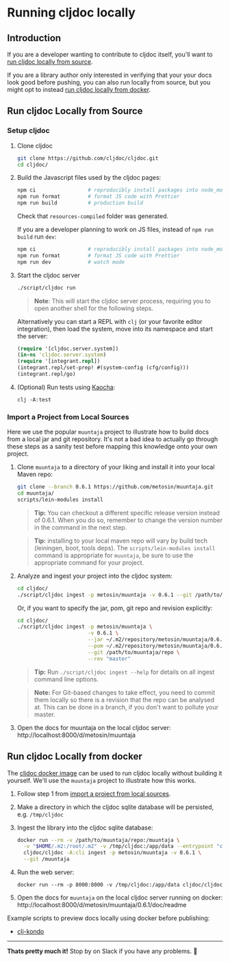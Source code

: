 # Running cljdoc locally

## Introduction
If you are a developer wanting to contribute to cljdoc itself, you'll want to
[run cljdoc locally from source](#run-cljdoc-locally-from-source).

If you are a library author only interested in verifying that your your docs
look good before pushing, you can also run locally from source, but you might opt
to instead [run cljdoc locally from docker](#run-cljdoc-locally-from-docker).

## Run cljdoc Locally from Source

### Setup cljdoc

1. Clone cljdoc

   ```sh
   git clone https://github.com/cljdoc/cljdoc.git
   cd cljdoc/
   ```

1. Build the Javascript files used by the cljdoc pages:

    ```sh
    npm ci                 # reproducibly install packages into node_modules
    npm run format         # format JS code with Prettier
    npm run build          # production build
    ```

    Check that `resources-compiled` folder was generated.

    If you are a developer planning to work on JS files, instead of `npm run build` run `dev`:

    ```sh
    npm ci                 # reproducibly install packages into node_modules
    npm run format         # format JS code with Prettier
    npm run dev            # watch mode
    ```

1. Start the cljdoc server

    ```sh
    ./script/cljdoc run
    ```

    > **Note**: This will start the cljdoc server process, requiring you to open another shell for the following steps.

    Alternatively you can start a REPL with `clj` (or your favorite editor integration),
    then load the system, move into its namespace and start the server:

    ```clj
    (require '[cljdoc.server.system])
    (in-ns 'cljdoc.server.system)
    (require '[integrant.repl])
    (integrant.repl/set-prep! #(system-config (cfg/config)))
    (integrant.repl/go)
    ```

1. (Optional) Run tests using [Kaocha](https://github.com/lambdaisland/kaocha):

    ```
    clj -A:test
    ```

### Import a Project from Local Sources

Here we use the popular `muuntaja` project to illustrate how to build docs from a local
jar and git repository. It's not a bad idea to actually go through these steps as a sanity
test before mapping this knowledge onto your own project.

1. Clone `muuntaja` to a directory of your liking and install it into your local Maven repo:

    ```sh
    git clone --branch 0.6.1 https://github.com/metosin/muuntaja.git
    cd muuntaja/
    scripts/lein-modules install
    ```

    > **Tip:** You can checkout a different specific release version instead of 0.6.1.
    > When you do so, remember to change the version number in the command in the
    > next step.

    > **Tip:** installing to your local maven repo will vary by build tech
    > (leiningen, boot, tools deps). The `scripts/lein-modules install` command is
    > appropriate for `muuntaja`, be sure to use the appropriate command for your
    > project.

1. Analyze and ingest your project into the cljdoc system:

    ```sh
    cd cljdoc/
    ./script/cljdoc ingest -p metosin/muuntaja -v 0.6.1 --git /path/to/muuntaja/repo
    ```

    Or, if you want to specify the jar, pom, git repo and revision explicitly:

    ```sh
    cd cljdoc/
    ./script/cljdoc ingest -p metosin/muuntaja \
                           -v 0.6.1 \
                           --jar ~/.m2/repository/metosin/muuntaja/0.6.1/muuntaja-0.6.1.jar \
                           --pom ~/.m2/repository/metosin/muuntaja/0.6.1/muuntaja-0.6.1.pom \
                           --git /path/to/muuntaja/repo \
                           --rev "master"
    ```

    > **Tip:** Run `./script/cljdoc ingest --help` for details on all ingest
    > command line options.

    > **Note:** For Git-based changes to take effect, you need to
    > commit them locally so there is a revision that the repo can be analysed
    > at. This can be done in a branch, if you don't want to pollute your master.

1. Open the docs for muuntaja on the local cljdoc server: http://localhost:8000/d/metosin/muuntaja

## Run cljdoc Locally from docker

The [cljdoc docker image](https://hub.docker.com/r/cljdoc/cljdoc/tags) can be
used to run cljdoc locally without building it yourself. We'll use the
`muuntaja` project to illustrate how this works.

1. Follow step 1 from [import a project from local sources](#import-a-project-from-local-sources).

1. Make a directory in which the cljdoc sqlite database will be persisted, e.g. `/tmp/cljdoc`

1. Ingest the library into the cljdoc sqlite database:

     ```sh
     docker run --rm -v /path/to/muuntaja/repo:/muuntaja \
       -v "$HOME/.m2:/root/.m2" -v /tmp/cljdoc:/app/data --entrypoint "clojure" \
       cljdoc/cljdoc -A:cli ingest -p metosin/muuntaja -v 0.6.1 \
       --git /muuntaja
     ```
1. Run the web server:

     `docker run --rm -p 8000:8000 -v /tmp/cljdoc:/app/data cljdoc/cljdoc`

1. Open the docs for `muuntaja` on the local cljdoc server running on docker:
   http://localhost:8000/d/metosin/muuntaja/0.6.1/doc/readme

Example scripts to preview docs locally using docker before publishing:

- [clj-kondo](https://github.com/borkdude/clj-kondo/blob/master/script/cljdoc-preview)

---

**Thats pretty much it!** Stop by on Slack if you have any problems. :wave:
